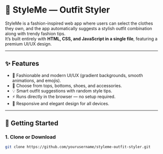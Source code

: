 # 👗 StyleMe — Outfit Styler

StyleMe is a fashion-inspired web app where users can select the clothes they own, and the app automatically suggests a stylish outfit combination along with trendy fashion tips.  
It’s built entirely with **HTML, CSS, and JavaScript in a single file**, featuring a premium UI/UX design.

---

## ✨ Features
- 🎨 Fashionable and modern UI/UX (gradient backgrounds, smooth animations, and emojis).  
- 👕 Choose from tops, bottoms, shoes, and accessories.  
- 💡 Smart outfit suggestions with random style tips.  
- ⚡ Runs directly in the browser — no setup required.  
- 📱 Responsive and elegant design for all devices.  

---

## 🚀 Getting Started

### 1. Clone or Download
```bash
git clone https://github.com/yourusername/styleme-outfit-styler.git

